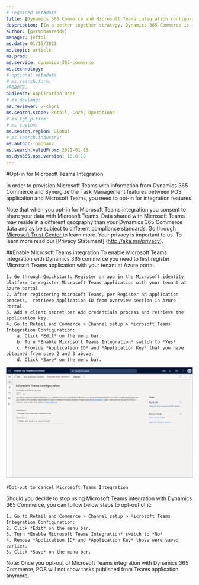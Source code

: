 ```yaml
---
# required metadata
title: [Dynamics 365 Commerce and Microsoft Teams integration configuration ]
description: [In a better together strategy, Dynamics 365 Commerce is integrating with Microsoft Teams to help customers (C1) and their employees improving productivity by synergize the task management between Dynamics 365 Commerce and Microsoft Teams. This documentation covers the details of opt-in and opt-out of Dynamics 365 Commerce and Microsoft Teams integration.]
author: [gvrmohanreddy]
manager: jeffbl
ms.date: 01/15/2021
ms.topic: article
ms.prod: 
ms.service: dynamics-365-commerce
ms.technology: 
# optional metadata
# ms.search.form:  
#ROBOTS: 
audience: Application User
# ms.devlang: 
ms.reviewer: v-chgri
ms.search.scope: Retail, Core, Operations
# ms.tgt_pltfrm: 
# ms.custom: 
ms.search.region: Global
# ms.search.industry: 
ms.author: gmohanv
ms.search.validFrom: 2021-01-15
ms.dyn365.ops.version: 10.0.18
---
```


#Opt-in for Microsoft Teams Integration 

In order to provision Microsoft Teams with information from Dynamics 365 Commerce and Synergize the Task Management features between POS application and Microsoft Teams, you need to opt-in for integration features. 

Note that when you opt-in for Microsoft Teams integration you consent to share your data with Microsoft Teams.  Data shared with Microsoft Teams may reside in a different geography than your Dynamics 365 Commerce data and ay be subject to different compliance standards. Go through [Microsoft Trust Center ](https://www.microsoft.com/en-us/trust-center) to learn more.  Your privacy is important to us. To learn more read our [Privacy Statement] (http://aka.ms/privacy).



##Enable Microsoft Teams integration 
To enable Microsoft Teams integration with Dynamics 365 commerce you need to first register Microsoft Teams application with your tenant at Azure portal.

	1. Go through Quickstart: Register an app in the Microsoft identity platform to register Microsoft Teams application with your tenant at Azure portal
	2. After registering Microsoft Teams, per Register an application process,  retrieve Application ID from overview section in Azure Portal 
	3. Add a client secret per Add credentials process and retrieve the application key. 
	4. Go to Retail and Commerce > Channel setup > Microsoft Teams Integration Configuration:
		a. Click *Edit* on the menu bar.
		b. Turn *Enable Microsoft Teams Integration* switch to *Yes*
		c. Provide *Application ID* and *Application Key* that you have obtained from step 2 and 3 above. 
		d. Click *Save* on the menu bar.

![Dynamics 365 Commerce - Teams integration configuration](media/D365-Commerce-Microsoft-Teams-Configuration_with_disclaimer.png)

	
	
	#Opt-out to cancel Microsoft Teams Integration 
Should you decide to stop using Microsoft Teams integration with Dynamics 365 Commerce, you can follow below steps to opt-out of it:

	1. Go to Retail and Commerce > Channel setup > Microsoft Teams Integration Configuration:
	2. Click *Edit* on the menu bar.
	3. Turn *Enable Microsoft Teams Integration* switch to *No*
	4. Remove *Application ID* and *Application Key* those were saved earlier. 
	5. Click *Save* on the menu bar.

Note: Once you opt-out of Microsoft Teams integration with Dynamics 365 Commerce, POS will not show tasks published from Teams application anymore. 
